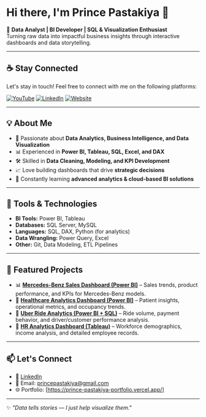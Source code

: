 # Hi there, I'm Prince Pastakiya 👋  

🚀 **Data Analyst | BI Developer | SQL & Visualization Enthusiast**  
Turning raw data into impactful business insights through interactive dashboards and data storytelling.

---

## ☕ Stay Connected

Let's stay in touch! Feel free to connect with me on the following platforms:

[![YouTube](https://img.shields.io/badge/YouTube-red?style=for-the-badge&logo=youtube&logoColor=white)](https://www.youtube.com/@princepastakiya)
[![LinkedIn](https://img.shields.io/badge/LinkedIn-0077B5?style=for-the-badge&logo=linkedin&logoColor=white)](https://www.linkedin.com/in/prince-pastakiya/)
[![Website](https://img.shields.io/badge/Website-000000?style=for-the-badge&logo=google-chrome&logoColor=white)](https://prince-pastakiya-portfolio.vercel.app/)

---

## 💡 About Me
- 🎯 Passionate about **Data Analytics, Business Intelligence, and Data Visualization**  
- 📊 Experienced in **Power BI, Tableau, SQL, Excel, and DAX**  
- 🛠 Skilled in **Data Cleaning, Modeling, and KPI Development**  
- 📈 Love building dashboards that drive **strategic decisions**  
- 🌱 Constantly learning **advanced analytics & cloud-based BI solutions**

---

## 🧰 Tools & Technologies
- **BI Tools:** Power BI, Tableau  
- **Databases:** SQL Server, MySQL  
- **Languages:** SQL, DAX, Python (for analytics)  
- **Data Wrangling:** Power Query, Excel  
- **Other:** Git, Data Modeling, ETL Pipelines  

---

## 📌 Featured Projects
- 📊 **[Mercedes-Benz Sales Dashboard (Power BI)](YourProjectLink)** – Sales trends, product performance, and KPIs for Mercedes-Benz models.  
- 🏥 **[Healthcare Analytics Dashboard (Power BI)](YourProjectLink)** – Patient insights, operational metrics, and occupancy trends.  
- 🚗 **[Uber Ride Analytics (Power BI + SQL)](YourProjectLink)** – Ride volume, payment behavior, and driver/customer performance analysis.  
- 👥 **[HR Analytics Dashboard (Tableau)](YourProjectLink)** – Workforce demographics, income analysis, and detailed employee records.  

---

## 📫 Let's Connect
- 💼 [LinkedIn](https://www.linkedin.com/in/prince-pastakiya/)  
- 📧 Email: princepastakiya@gmail.com  
- 🌐 Portfolio: [https://prince-pastakiya-portfolio.vercel.app/]

---

✨ *"Data tells stories — I just help visualize them."*
